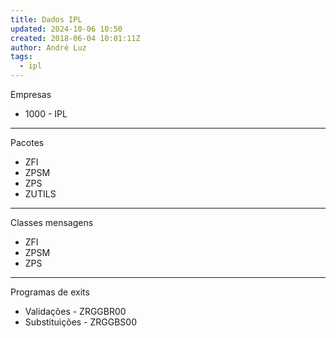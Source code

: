 ```yaml
---
title: Dados IPL
updated: 2024-10-06 10:50
created: 2018-06-04 10:01:11Z
author: André Luz
tags:
  - ipl
---
```


Empresas

- 1000 - IPL

* * *

Pacotes

- ZFI
- ZPSM
- ZPS
- ZUTILS

* * *

Classes mensagens

- ZFI
- ZPSM
- ZPS

* * *

Programas de exits

- Validações - ZRGGBR00
- Substituições - ZRGGBS00